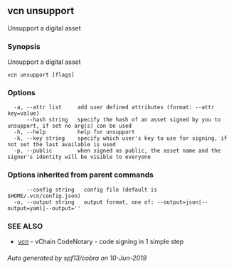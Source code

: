 ## vcn unsupport

Unsupport a digital asset

### Synopsis

Unsupport a digital asset

```
vcn unsupport [flags]
```

### Options

```
  -a, --attr list     add user defined attributes (format: --attr key=value)
      --hash string   specify the hash of an asset signed by you to unsupport, if set no arg(s) can be used
  -h, --help          help for unsupport
  -k, --key string    specify which user's key to use for signing, if not set the last available is used
  -p, --public        when signed as public, the asset name and the signer's identity will be visible to everyone
```

### Options inherited from parent commands

```
      --config string   config file (default is $HOME/.vcn/config.json)
  -o, --output string   output format, one of: --output=json|--output=yaml|--output=''
```

### SEE ALSO

* [vcn](vcn.md)	 - vChain CodeNotary - code signing in 1 simple step

###### Auto generated by spf13/cobra on 10-Jun-2019
